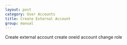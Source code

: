 ```yaml
---
layout: post
category: User Accounts
title: Create External Account
group: manual
---
```

Create external account
create oneid account
change role

